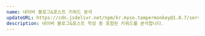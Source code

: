 ```yaml
---
name: 네이버 블로그&포스트 키워드 분석
updateURL: https://cdn.jsdelivr.net/npm/kr.myso.tampermonkey@1.0.7/service/com.naver.blog-write.keyword.counter.user.js
description: 네이버 블로그&포스트 작성 중 포함된 키워드를 분석합니다.
---
```

